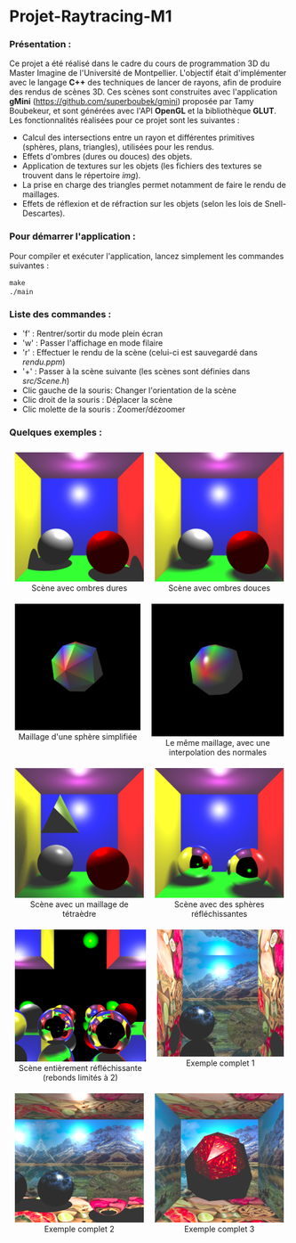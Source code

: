 # Projet-Raytracing-M1

### Présentation : ###

Ce projet a été réalisé dans le cadre du cours de programmation 3D du Master Imagine de l'Université de Montpellier. L'objectif était d'implémenter avec le langage **C++** des techniques de lancer de rayons, afin de produire des rendus de scènes 3D. Ces scènes sont construites avec l'application **gMini** (https://github.com/superboubek/gmini) proposée par Tamy Boubekeur, et sont générées avec l'API **OpenGL** et la bibliothèque **GLUT**.
Les fonctionnalités réalisées pour ce projet sont les suivantes :
+ Calcul des intersections entre un rayon et différentes primitives (sphères, plans, triangles), utilisées pour les rendus. 
+ Effets d'ombres (dures ou douces) des objets.
+ Application de textures sur les objets (les fichiers des textures se trouvent dans le répertoire *img*).
+ La prise en charge des triangles permet notamment de faire le rendu de maillages.
+ Effets de réflexion et de réfraction sur les objets (selon les lois de Snell-Descartes).

### Pour démarrer l'application : ###
Pour compiler et exécuter l'application, lancez simplement les commandes suivantes :
```
make 
./main
```

### Liste des commandes :

+ 'f' : Rentrer/sortir du mode plein écran
+ 'w' : Passer l'affichage en mode filaire
+ 'r' : Effectuer le rendu de la scène (celui-ci est sauvegardé dans *rendu.ppm*)
+ '+' : Passer à la scène suivante (les scènes sont définies dans *src/Scene.h*)
+ Clic gauche de la souris: Changer l'orientation de la scène
+ Clic droit de la souris : Déplacer la scène
+ Clic molette de la souris : Zoomer/dézoomer	

### Quelques exemples :

<div style="display: flex; justify-content: space-around;">
    <figure style="margin: 10px; text-align: center;">
        <img src="examples/hard_shadow.png" alt="Image 1" width="350">
        <figcaption>Scène avec ombres dures</figcaption>
    </figure>
    <figure style="margin: 10px; text-align: center;">
        <img src="examples/soft_shadow.png" alt="Image 2" width="350">
        <figcaption>Scène avec ombres douces</figcaption>
    </figure>
</div>
<div style="display: flex; justify-content: space-around;">
    <figure style="margin: 10px; text-align: center;">
        <img src="examples/colored_simple_sphere.png" alt="Image 3" width="350">
        <figcaption>Maillage d'une sphère simplifiée</figcaption>
    </figure>
    <figure style="margin: 10px; text-align: center;">
        <img src="examples/colored_simple_interpolated_sphere.png" alt="Image 4" width="350">
        <figcaption>Le même maillage, avec une interpolation des normales</figcaption>
    </figure>
</div>
<div style="display: flex; justify-content: space-around;">
    <figure style="margin: 10px; text-align: center;">
        <img src="examples/tetrahedron.png" alt="Image 5" width="350">
        <figcaption>Scène avec un maillage de tétraèdre</figcaption>
    </figure>
    <figure style="margin: 10px; text-align: center;">
        <img src="examples/reflective_spheres.png" alt="Image 6" width="350">
        <figcaption>Scène avec des sphères réfléchissantes</figcaption>
    </figure>
</div>
<div style="display: flex; justify-content: space-around;">
    <figure style="margin: 10px; text-align: center;">
        <img src="examples/fully_mirrored.png" alt="Image 7" width="350">
        <figcaption>Scène entièrement réfléchissante (rebonds limités à 2)</figcaption>
    </figure>
    <figure style="margin: 10px; text-align: center;">
        <img src="examples/example_textured_scene_1.png" alt="Image 8" width="350">
        <figcaption>Exemple complet 1</figcaption>
    </figure>
</div>
<div style="display: flex; justify-content: space-around;">
    <figure style="margin: 10px; text-align: center;">
        <img src="examples/example_textured_scene_2.png" alt="Image 9" width="350">
        <figcaption>Exemple complet 2</figcaption>
    </figure>
    <figure style="margin: 10px; text-align: center;">
    <img src="examples/example_textured_scene_3.png" alt="Image 10" width="350">
    <figcaption>Exemple complet 3</figcaption>
</figure>
</div>
